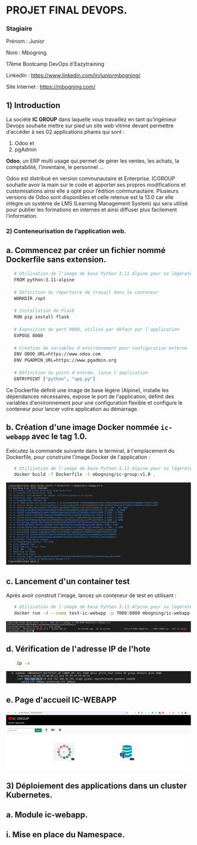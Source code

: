 # PROJET FINAL DEVOPS. 
 ### Stagiaire

Prénom : Junior

Nom : Mbogning

17ème Bootcamp DevOps  d'Eazytraining

LinkedIn : https://www.linkedin.com/in/juniormbogning/

Site Internet : https://mbogning.com/


## **1) Introduction**

La société **IC GROUP** dans laquelle vous travaillez en tant qu’ingénieur Devops souhaite mettre sur pied un site web vitrine devant permettre d’accéder à ses 02 applications phares qui sont :  

1) Odoo et 
1) pgAdmin 

**Odoo**, un ERP multi usage qui permet de gérer les ventes, les achats, la comptabilité, l’inventaire, le personnel …  

Odoo est distribué en version communautaire et Enterprise. ICGROUP souhaite avoir la main sur le code et apporter ses propres modifications et customisations ainsi elle a opté pour l’édition communautaire.  Plusieurs versions de Odoo sont disponibles et celle retenue est la 13.0 car elle intègre un système de LMS (Learning Management System) qui sera utilisé pour publier les formations en internes et ainsi diffuser plus facilement l’information.  

### **2) Conteneurisation de l’application web.** 

## **a. Commencez par créer un fichier nommé Dockerfile sans extension.**

```bash
   # Utilisation de l'image de base Python 3.11 Alpine pour sa légèreté
   FROM python:3.11-alpine
   
   # Définition du répertoire de travail dans le conteneur
   WORKDIR /opt
   
   # Installation de Flask
   RUN pip install flask
   
   # Exposition du port 8080, utilisé par défaut par l'application
   EXPOSE 8080
   
   # Création de variables d'environnement pour configuration externe
   ENV ODOO_URL=https://www.odoo.com
   ENV PGADMIN_URL=https://www.pgadmin.org
   
   # Définition du point d'entrée, lance l'application
   ENTRYPOINT ["python", "app.py"]
```
Ce Dockerfile définit une image de base légère (Alpine), installe les dépendances nécessaires, expose le port de l'application, définit des variables d'environnement pour une configuration flexible et configure le conteneur pour lancer votre application au démarrage.

## **b. Création d'une image Docker nommée `ic-webapp` avec le tag 1.0.**
Exécutez la commande suivante dans le terminal, à l'emplacement du Dockerfile, pour construire l'image Docker de l'application :
```bash
   # Utilisation de l'image de base Python 3.11 Alpine pour sa légèreté
   docker build -f Dockerfile -t mbogning/ic-group:v1.0 .
```
![](images/build-image.png)

## **c. Lancement d'un container test**
Après avoir construit l'image, lancez un conteneur de test en utilisant :
```bash
   # Utilisation de l'image de base Python 3.11 Alpine pour sa légèreté
   docker run -d --name test-ic-webapp -p 7000:8080 mbogning/ic-webapp:v1.0
```
![](images/run-container.png)

## **d. Vérification de l'adresse IP de l'hote**
```bash
    ip -a
```
![](images/verify-ip-adress.png)

## **e. Page d'accueil IC-WEBAPP**

![](images/ic-webapp-homepage.png)

## **3) Déploiement des applications dans un cluster Kubernetes.** 
## **a. Module ic-webapp.**
## **i. Mise en place du Namespace.**

